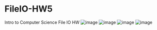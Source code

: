 # FileIO-HW5
Intro to Computer Science File IO HW
![image](https://user-images.githubusercontent.com/89746831/149615675-5da3b515-2031-4584-aca2-6a8830e9711d.png)
![image](https://user-images.githubusercontent.com/89746831/149615679-a13c551a-d19b-430c-a31f-7a1e28d4f8dc.png)
![image](https://user-images.githubusercontent.com/89746831/149615681-42338d15-57ff-43a9-8ed0-4dd7631549f0.png)
![image](https://user-images.githubusercontent.com/89746831/149615686-1df468e8-a9b5-4c29-b489-d860ab316778.png)
